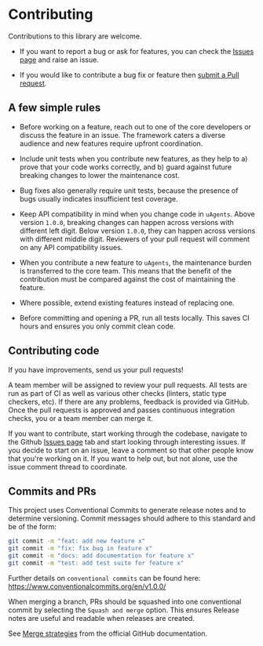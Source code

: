 # Contributing

Contributions to this library are welcome.

- If you want to report a bug or ask for features, you can check the [Issues page](https://github.com/fetchai/uAgents/issues) and raise an issue.

- If you would like to contribute a bug fix or feature then [submit a Pull request](https://github.com/fetchai/uAgents/pulls).

## A few simple rules

- Before working on a feature, reach out to one of the core developers or discuss the feature in an issue. The framework caters a diverse audience and new features require upfront coordination.

- Include unit tests when you contribute new features, as they help to a) prove that your code works correctly, and b) guard against future breaking changes to lower the maintenance cost.

- Bug fixes also generally require unit tests, because the presence of bugs usually indicates insufficient test coverage.

- Keep API compatibility in mind when you change code in `uAgents`. Above version `1.0.0`, breaking changes can happen across versions with different left digit. Below version `1.0.0`, they can happen across versions with different middle digit. Reviewers of your pull request will comment on any API compatibility issues.

- When you contribute a new feature to `uAgents`, the maintenance burden is transferred to the core team. This means that the benefit of the contribution must be compared against the cost of maintaining the feature.

- Where possible, extend existing features instead of replacing one.

- Before committing and opening a PR, run all tests locally. This saves CI hours and ensures you only commit clean code.

## Contributing code

If you have improvements, send us your pull requests!

A team member will be assigned to review your pull requests. All tests are run as part of CI as well as various other checks (linters, static type checkers, etc). If there are any problems, feedback is provided via GitHub. Once the pull requests is approved and passes continuous integration checks, you or a team member can merge it.

If you want to contribute, start working through the codebase, navigate to the Github [Issues page](https://github.com/fetchai/uAgents/issues) tab and start looking through interesting issues. If you decide to start on an issue, leave a comment so that other people know that you're working on it. If you want to help out, but not alone, use the issue comment thread to coordinate.

## Commits and PRs

This project uses Conventional Commits to generate release notes and to determine versioning. Commit messages should adhere to this standard and be of the form:

```bash
git commit -m "feat: add new feature x"
git commit -m "fix: fix bug in feature x"
git commit -m "docs: add documentation for feature x"
git commit -m "test: add test suite for feature x"
```

Further details on `conventional commits` can be found here: <https://www.conventionalcommits.org/en/v1.0.0/>

When merging a branch, PRs should be squashed into one conventional commit by selecting the `Squash and merge` option. This ensures Release notes are useful and readable when releases are created.

See [Merge strategies](https://docs.github.com/en/pull-requests/collaborating-with-pull-requests/incorporating-changes-from-a-pull-request/about-pull-request-merges#squash-and-merge-your-commits) from the official GitHub documentation.
